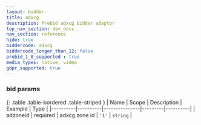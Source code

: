 ```yaml
---
layout: bidder
title: adxcg
description: Prebid adxcg bidder adaptor
top_nav_section: dev_docs
nav_section: reference
hide: true
biddercode: adxcg
biddercode_longer_than_12: false
prebid_1_0_supported : true
media_types: native, video
gdpr_supported: true
---
```


### bid params

{: .table .table-bordered .table-striped }
| Name     | Scope    | Description   | Example | Type     |
|----------|----------|---------------|---------|----------|
| adzoneid | required | adxcg zone id | `'1'`   | `string` |

